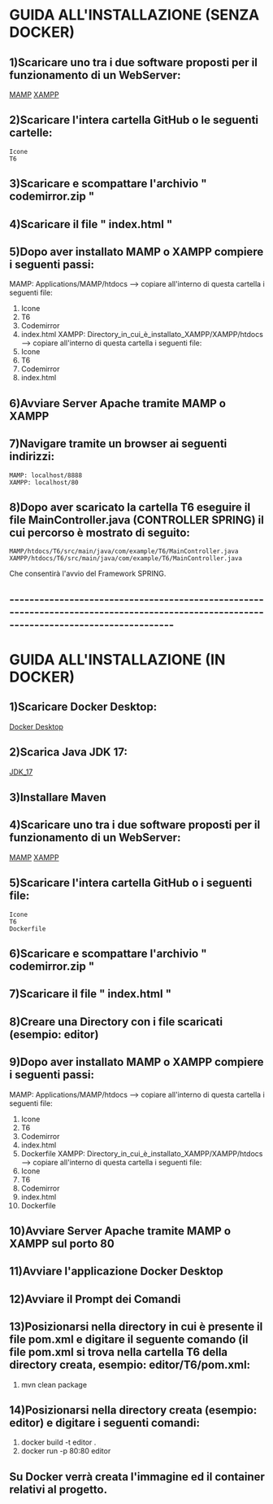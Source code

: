 # GUIDA ALL'INSTALLAZIONE (SENZA DOCKER)
## 1)Scaricare uno tra i due software proposti per il funzionamento di un WebServer:
[MAMP](https://www.mamp.info/en/downloads/)
[XAMPP](https://www.apachefriends.org/it/download.html)
## 2)Scaricare l'intera cartella GitHub o le seguenti cartelle:
    Icone
    T6
## 3)Scaricare e scompattare l'archivio " codemirror.zip "  
## 4)Scaricare il file " index.html "
## 5)Dopo aver installato MAMP o XAMPP compiere i seguenti passi:
MAMP: Applications/MAMP/htdocs --> copiare all'interno di questa cartella i seguenti file:
  1. Icone
  2. T6
  3. Codemirror
  4. index.html
XAMPP: Directory_in_cui_è_installato_XAMPP/XAMPP/htdocs --> copiare all'interno di questa cartella i seguenti file:
  1. Icone
  2. T6
  3. Codemirror
  4. index.html
 ## 6)Avviare Server Apache tramite MAMP o XAMPP
 ## 7)Navigare tramite un browser ai seguenti indirizzi:
    MAMP: localhost/8888
    XAMPP: localhost/80
## 8)Dopo aver scaricato la cartella T6 eseguire il file MainController.java (CONTROLLER SPRING) il cui percorso è mostrato di seguito:
    MAMP/htdocs/T6/src/main/java/com/example/T6/MainController.java
    XAMPP/htdocs/T6/src/main/java/com/example/T6/MainController.java
  Che consentirà l'avvio del Framework SPRING.
## ---------------------------------------------------------------------------------------------------------------------------------------  
# GUIDA ALL'INSTALLAZIONE (IN DOCKER)
## 1)Scaricare Docker Desktop:
[Docker Desktop](https://www.docker.com/products/docker-desktop/)
## 2)Scarica Java JDK 17:
[JDK_17](https://www.oracle.com/java/technologies/javase/jdk17-archive-downloads.html)
## 3)Installare Maven
## 4)Scaricare uno tra i due software proposti per il funzionamento di un WebServer:
[MAMP](https://www.mamp.info/en/downloads/)
[XAMPP](https://www.apachefriends.org/it/download.html)
## 5)Scaricare l'intera cartella GitHub o i seguenti file:
    Icone
    T6
    Dockerfile
## 6)Scaricare e scompattare l'archivio " codemirror.zip "  
## 7)Scaricare il file " index.html "
## 8)Creare una Directory con i file scaricati (esempio: editor)
## 9)Dopo aver installato MAMP o XAMPP compiere i seguenti passi:
MAMP: Applications/MAMP/htdocs --> copiare all'interno di questa cartella i seguenti file:
  1. Icone
  2. T6
  3. Codemirror
  4. index.html
  5. Dockerfile
XAMPP: Directory_in_cui_è_installato_XAMPP/XAMPP/htdocs --> copiare all'interno di questa cartella i seguenti file:
  1. Icone
  2. T6
  3. Codemirror
  4. index.html
  5. Dockerfile
## 10)Avviare Server Apache tramite MAMP o XAMPP sul porto 80
## 11)Avviare l'applicazione Docker Desktop
## 12)Avviare il Prompt dei Comandi
## 13)Posizionarsi nella directory in cui è presente il file pom.xml e digitare il seguente comando (il file pom.xml si trova nella cartella T6 della directory creata, esempio: editor/T6/pom.xml:
  1. mvn clean package
## 14)Posizionarsi nella directory creata (esempio: editor) e digitare i seguenti comandi:
  1. docker build -t editor .
  2. docker run -p 80:80 editor
## Su Docker verrà creata l'immagine ed il container relativi al progetto.
  
  
  
